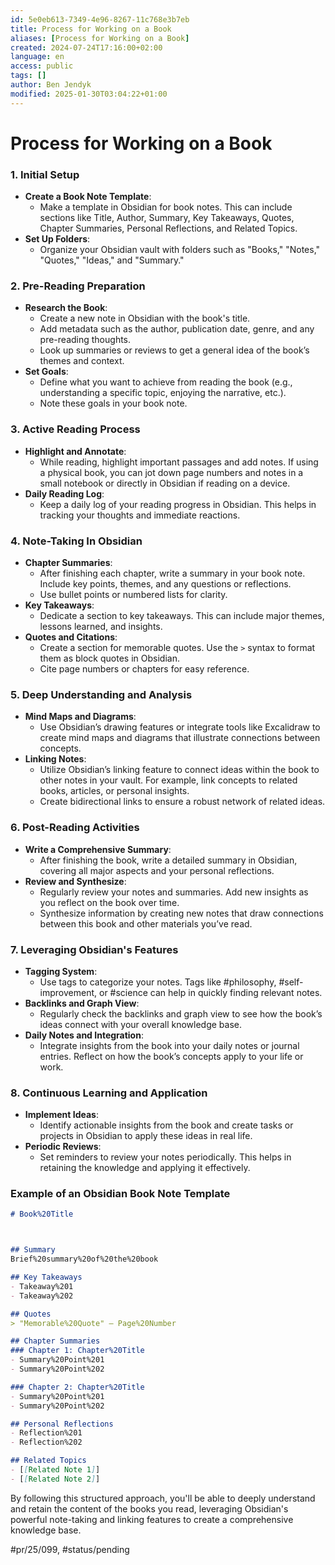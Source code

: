 ```yaml
---
id: 5e0eb613-7349-4e96-8267-11c768e3b7eb
title: Process for Working on a Book
aliases: [Process for Working on a Book]
created: 2024-07-24T17:16:00+02:00
language: en
access: public
tags: []
author: Ben Jendyk
modified: 2025-01-30T03:04:22+01:00
---
```


# Process for Working on a Book

### 1. **Initial Setup**

- **Create a Book Note Template**:
  - Make a template in Obsidian for book notes. This can include sections like Title, Author, Summary, Key Takeaways, Quotes, Chapter Summaries, Personal Reflections, and Related Topics.
- **Set Up Folders**:
  - Organize your Obsidian vault with folders such as "Books," "Notes," "Quotes," "Ideas," and "Summary."

### 2. **Pre-Reading Preparation**

- **Research the Book**:
  - Create a new note in Obsidian with the book's title.
  - Add metadata such as the author, publication date, genre, and any pre-reading thoughts.
  - Look up summaries or reviews to get a general idea of the book’s themes and context.
- **Set Goals**:
  - Define what you want to achieve from reading the book (e.g., understanding a specific topic, enjoying the narrative, etc.).
  - Note these goals in your book note.

### 3. **Active Reading Process**

- **Highlight and Annotate**:
  - While reading, highlight important passages and add notes. If using a physical book, you can jot down page numbers and notes in a small notebook or directly in Obsidian if reading on a device.
- **Daily Reading Log**:
  - Keep a daily log of your reading progress in Obsidian. This helps in tracking your thoughts and immediate reactions.

### 4. **Note-Taking In Obsidian**

- **Chapter Summaries**:
  - After finishing each chapter, write a summary in your book note. Include key points, themes, and any questions or reflections.
  - Use bullet points or numbered lists for clarity.
- **Key Takeaways**:
  - Dedicate a section to key takeaways. This can include major themes, lessons learned, and insights.
- **Quotes and Citations**:
  - Create a section for memorable quotes. Use the `>` syntax to format them as block quotes in Obsidian.
  - Cite page numbers or chapters for easy reference.

### 5. **Deep Understanding and Analysis**

- **Mind Maps and Diagrams**:
  - Use Obsidian’s drawing features or integrate tools like Excalidraw to create mind maps and diagrams that illustrate connections between concepts.
- **Linking Notes**:
  - Utilize Obsidian’s linking feature to connect ideas within the book to other notes in your vault. For example, link concepts to related books, articles, or personal insights.
  - Create bidirectional links to ensure a robust network of related ideas.

### 6. **Post-Reading Activities**

- **Write a Comprehensive Summary**:
  - After finishing the book, write a detailed summary in Obsidian, covering all major aspects and your personal reflections.
- **Review and Synthesize**:
  - Regularly review your notes and summaries. Add new insights as you reflect on the book over time.
  - Synthesize information by creating new notes that draw connections between this book and other materials you’ve read.

### 7. **Leveraging Obsidian's Features**

- **Tagging System**:
  - Use tags to categorize your notes. Tags like #philosophy, #self-improvement, or #science can help in quickly finding relevant notes.
- **Backlinks and Graph View**:
  - Regularly check the backlinks and graph view to see how the book’s ideas connect with your overall knowledge base.
- **Daily Notes and Integration**:
  - Integrate insights from the book into your daily notes or journal entries. Reflect on how the book’s concepts apply to your life or work.

### 8. **Continuous Learning and Application**

- **Implement Ideas**:
  - Identify actionable insights from the book and create tasks or projects in Obsidian to apply these ideas in real life.
- **Periodic Reviews**:
  - Set reminders to review your notes periodically. This helps in retaining the knowledge and applying it effectively.

### Example of an Obsidian Book Note Template

```markdown
# Book%20Title



## Summary
Brief%20summary%20of%20the%20book

## Key Takeaways
- Takeaway%201
- Takeaway%202

## Quotes
> "Memorable%20Quote" – Page%20Number

## Chapter Summaries
### Chapter 1: Chapter%20Title
- Summary%20Point%201
- Summary%20Point%202

### Chapter 2: Chapter%20Title
- Summary%20Point%201
- Summary%20Point%202

## Personal Reflections
- Reflection%201
- Reflection%202

## Related Topics
- [[Related Note 1]]
- [[Related Note 2]]
```

By following this structured approach, you'll be able to deeply understand and retain the content of the books you read, leveraging Obsidian's powerful note-taking and linking features to create a comprehensive knowledge base.


#pr/25/099, #status/pending